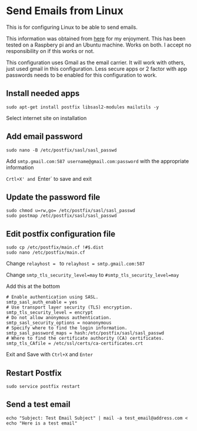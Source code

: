 # Send Emails from Linux
This is for configuring Linux to be able to send emails.

This information was obtained from [here](https://medium.com/swlh/setting-up-gmail-and-other-email-on-a-raspberry-pi-6f7e3ad3d0e) for my enjoyment.  This has been tested on a Raspbery pi and an Ubuntu machine.  Works on both.  I accept no responsibility on if this works or not.  

This configuration uses Gmail as the email carrier.  It will work with others, just used gmail in this configuration.  Less secure apps or 2 factor with app passwords needs to be enabled for this configuration to work.

## Install needed apps
```shell
sudo apt-get install postfix libsasl2-modules mailutils -y
```

Select internet site on installation

## Add email password
```shell
sudo nano -B /etc/postfix/sasl/sasl_passwd
```

Add `smtp.gmail.com:587 username@gmail.com:password` with the appropriate information

`Crtl+X' and `Enter` to save and exit

## Update the password file
```shell
sudo chmod u=rw,go= /etc/postfix/sasl/sasl_passwd
sudo postmap /etc/postfix/sasl/sasl_passwd
```

## Edit postfix configuration file
```shell
sudo cp /etc/postfix/main.cf !#$.dist
sudo nano /etc/postfix/main.cf
```

Change `relayhost = ` to `relayhost = smtp.gmail.com:587`

Change `smtp_tls_security_level=may` to `#smtp_tls_security_level=may`

Add this at the bottom

```shell
# Enable authentication using SASL.
smtp_sasl_auth_enable = yes
# Use transport layer security (TLS) encryption.
smtp_tls_security_level = encrypt
# Do not allow anonymous authentication.
smtp_sasl_security_options = noanonymous
# Specify where to find the login information.
smtp_sasl_password_maps = hash:/etc/postfix/sasl/sasl_passwd
# Where to find the certificate authority (CA) certificates.
smtp_tls_CAfile = /etc/ssl/certs/ca-certificates.crt
```

Exit and Save with `Ctrl+X` and `Enter`

## Restart Postfix

```shell
sudo service postfix restart
```

## Send a test email

```shell
echo "Subject: Test Email Subject" | mail -a test_email@address.com < echo "Here is a test email"
```
